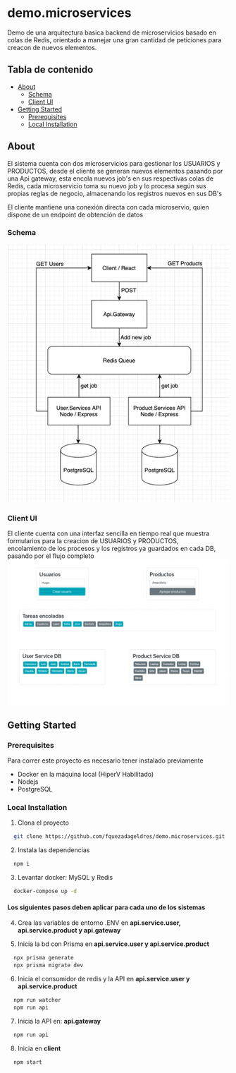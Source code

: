 # demo.microservices
Demo de una arquitectura basica backend de microservicios basado en colas de Redis, orientado a manejar una gran cantidad de peticiones
para creacon de nuevos elementos.

## Tabla de contenido

* [About](#about)
  * [Schema](#schema)
  * [Client UI](#client-ui)
* [Getting Started](#getting-started)
  * [Prerequisites](#prerequisites)
  * [Local Installation](#local-installation)

## About
El sistema cuenta con dos microservicios para gestionar los USUARIOS y PRODUCTOS, desde el cliente 
se generan nuevos elementos pasando por una Api gateway, esta encola nuevos job's en sus respectivas colas de Redis,
cada microservicio toma su nuevo job y lo procesa según sus propias reglas de negocio, almacenando los registros 
nuevos en sus DB's

El cliente mantiene una conexión directa con cada microservio, quien dispone de un endpoint de obtención de datos

### Schema
<img src="https://github.com/fquezadageldres/demo.microservices/blob/dev/schema.png">

### Client UI
El cliente cuenta con una interfaz sencilla en tiempo real que muestra formularios para la creacion de USUARIOS y PRODUCTOS,  
encolamiento de los procesos y los registros ya guardados en cada DB, pasando por el flujo completo
<img src="https://github.com/fquezadageldres/demo.microservices/blob/dev/client.png" width="600px">


## Getting Started

### Prerequisites
Para correr este proyecto es necesario tener instalado previamente

* Docker en la máquina local (HiperV Habilitado)
* Nodejs
* PostgreSQL

### Local Installation

1. Clona el proyecto

```bash
  git clone https://github.com/fquezadageldres/demo.microservices.git
```

2. Instala las dependencias

```bash
  npm i
```

3. Levantar docker: MySQL y Redis

```bash
  docker-compose up -d
```


#### Los siguientes pasos deben aplicar para cada uno de los sistemas


4. Crea las variables de entorno .ENV  en  **api.service.user, api.service.product y api.gateway**

5. Inicia la bd con Prisma en  **api.service.user y api.service.product**

```bash
  npx prisma generate
  npx prisma migrate dev
```

6. Inicia el consumidor de redis y la API en **api.service.user y api.service.product**

```bash
  npm run watcher
  npm run api
```

7. Inicia la API en: **api.gateway**

```bash
  npm run api
```

8. Inicia en **client**

```bash
  npm start
```
